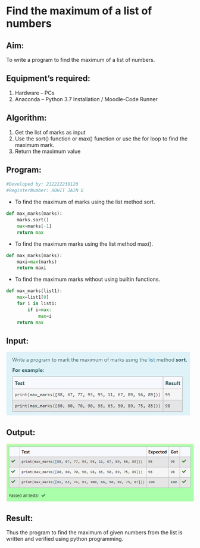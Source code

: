 # Find the maximum of a list of numbers
## Aim:
To write a program to find the maximum of a list of numbers.
## Equipment’s required:
1.	Hardware – PCs
2.	Anaconda – Python 3.7 Installation / Moodle-Code Runner
## Algorithm:
1.	Get the list of marks as input
2.	Use the sort() function or max() function or use the for loop to find the maximum mark.
3.	Return the maximum value
## Program:
```Python
#Developed by: 212222230120
#RegisterNumber: ROHIT JAIN D
```
- To find the maximum of marks using the list method sort.
```Python
def max_marks(marks):
    marks.sort()
    max=marks[-1]
    return max
```

- To find the maximum marks using the list method max().
```Python
def max_marks(marks):
    maxi=max(marks)
    return maxi
```

- To find the maximum marks without using builtin functions.
```Python
def max_marks(list1):
    max=list1[0]
    for i in list1:
        if i>max:
            max=i
    return max
```
## Input:
![output](./images/max_marks1.jpg)   
## Output:
![output](./images/output.png) 
## Result:
Thus the program to find the maximum of given numbers from the list is written and verified using python programming.
